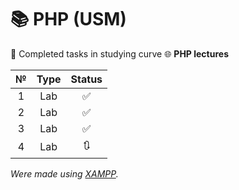 # 📚 PHP (USM)

📝 Completed tasks in studying curve 🌐 **PHP lectures**

| №     |   Type  | Status |
| :---: |   :---: |  :---: |
| 1     |   Lab   |   ✅   |
| 2     |   Lab   |   ✅   |
| 3     |   Lab   |   ✅   |
| 4     |   Lab   |   🔃   |

_Were made using [XAMPP](https://www.apachefriends.org/)._